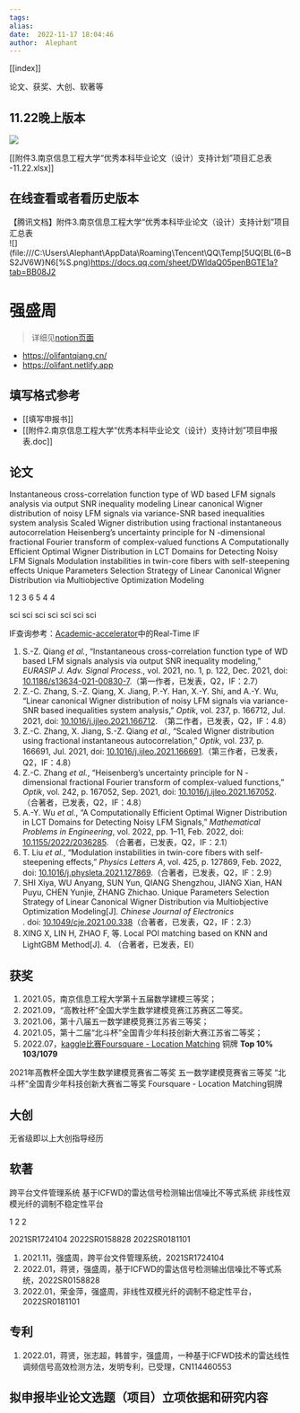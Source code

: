 ```yaml
---
tags:  
alias:  
date:  2022-11-17 18:04:46 
author:  Alephant
---
```


[[index]]

论文、获奖、大创、软著等
## 11.22晚上版本
![](https://cdn.jsdelivr.net/gh/Alephant6/PicBed/202211222346268.png)

[[附件3.南京信息工程大学“优秀本科毕业论文（设计）支持计划”项目汇总表 -11.22.xlsx]]

## 在线查看或者看历史版本
【腾讯文档】附件3.南京信息工程大学“优秀本科毕业论文（设计）支持计划”项目汇总表  
![](file:///C:\Users\Alephant\AppData\Roaming\Tencent\QQ\Temp\[5UQ[BL(6~BS2JV6W}N6[%S.png)https://docs.qq.com/sheet/DWldaQ05penBGTE1a?tab=BB08J2

# 强盛周
> 详细见[notion页面](https://olifant.notion.site/996ff13e19b54c91a7cb139b68a7fb95)
- https://olifantqiang.cn/
- https://olifant.netlify.app

## 填写格式参考
- [[填写申报书]]
- [[附件2.南京信息工程大学“优秀本科毕业论文（设计）支持计划”项目申报表.doc]]

## 论文
Instantaneous cross-correlation function type of WD based LFM signals analysis via output SNR inequality modeling
Linear canonical Wigner distribution of noisy LFM signals via variance-SNR based inequalities system analysis
Scaled Wigner distribution using fractional instantaneous autocorrelation
Heisenberg’s uncertainty principle for N -dimensional fractional Fourier transform of complex-valued functions
A Computationally Efficient Optimal Wigner Distribution in LCT Domains for Detecting Noisy LFM Signals
Modulation instabilities in twin-core fibers with self-steepening effects
Unique Parameters Selection Strategy of Linear Canonical Wigner Distribution via Multiobjective Optimization Modeling

1
2
3
6
5
4
4

sci
sci
sci
sci
sci
sci
sci

IF查询参考：[Academic-accelerator](https://academic-accelerator.com/)中的Real-Time IF

1.  S.-Z. Qiang _et al._, “Instantaneous cross-correlation function type of WD based LFM signals analysis via output SNR inequality modeling,” _EURASIP J. Adv. Signal Process._, vol. 2021, no. 1, p. 122, Dec. 2021, doi: [10.1186/s13634-021-00830-7](https://doi.org/10.1186/s13634-021-00830-7).（第一作者，已发表，Q2，IF：2.7）
2.  Z.-C. Zhang, S.-Z. Qiang, X. Jiang, P.-Y. Han, X.-Y. Shi, and A.-Y. Wu, “Linear canonical Wigner distribution of noisy LFM signals via variance-SNR based inequalities system analysis,” _Optik_, vol. 237, p. 166712, Jul. 2021, doi: [10.1016/j.ijleo.2021.166712](https://doi.org/10.1016/j.ijleo.2021.166712). （第二作者，已发表，Q2，IF：4.8）
3.  Z.-C. Zhang, X. Jiang, S.-Z. Qiang _et al._, “Scaled Wigner distribution using fractional instantaneous autocorrelation,” _Optik_, vol. 237, p. 166691, Jul. 2021, doi: [10.1016/j.ijleo.2021.166691](https://doi.org/10.1016/j.ijleo.2021.166691).（第三作者，已发表，Q2，IF：4.8）
4.  Z.-C. Zhang _et al._, “Heisenberg’s uncertainty principle for N -dimensional fractional Fourier transform of complex-valued functions,” _Optik_, vol. 242, p. 167052, Sep. 2021, doi: [10.1016/j.ijleo.2021.167052](https://doi.org/10.1016/j.ijleo.2021.167052). （合著者，已发表，Q2，IF：4.8）
5.  A.-Y. Wu _et al._, “A Computationally Efficient Optimal Wigner Distribution in LCT Domains for Detecting Noisy LFM Signals,” _Mathematical Problems in Engineering_, vol. 2022, pp. 1–11, Feb. 2022, doi: [10.1155/2022/2036285](https://doi.org/10.1155/2022/2036285). （合著者，已发表，Q2，IF：2.1）
6.  T. Liu _et al._, “Modulation instabilities in twin-core fibers with self-steepening effects,” _Physics Letters A_, vol. 425, p. 127869, Feb. 2022, doi: [10.1016/j.physleta.2021.127869](https://doi.org/10.1016/j.physleta.2021.127869).（合著者，已发表，Q2，IF：2.9）
7.  SHI Xiya, WU Anyang, SUN Yun, QIANG Shengzhou, JIANG Xian, HAN Puyu, CHEN Yunjie, ZHANG Zhichao. Unique Parameters Selection Strategy of Linear Canonical Wigner Distribution via Multiobjective Optimization Modeling[J]. _Chinese Journal of Electronics_ . doi: [10.1049/cje.2021.00.338](http://dx.doi.org/10.1049/cje.2021.00.338)（合著者，已发表，Q2，IF：2.3）
8. XING X, LIN H, ZHAO F, 等. Local POI matching based on KNN and LightGBM Method[J]. 4. （合著者，已发表，EI）


## 获奖
1.  2021.05，南京信息工程大学第十五届数学建模三等奖；
2.  2021.09，“高教社杯”全国大学生数学建模竞赛江苏赛区二等奖。
3.  2021.06，第十八届五一数学建模竞赛江苏省三等奖；
4.  2021.05，第十二届“北斗杯”全国青少年科技创新大赛江苏省二等奖；
5.  2022.07，[kaggle比赛Foursquare - Location Matching](https://www.kaggle.com/competitions/foursquare-location-matching/overview) 铜牌 **Top 10% 103/1079**

2021年高教杯全国大学生数学建模竞赛省二等奖
五一数学建模竞赛省三等奖
“北斗杯”全国青少年科技创新大赛省二等奖
Foursquare - Location Matching铜牌


## 大创
无省级即以上大创指导经历

## 软著
跨平台文件管理系统
基于ICFWD的雷达信号检测输出信噪比不等式系统
非线性双模光纤的调制不稳定性平台

1
2
2

2021SR1724104
2022SR0158828
2022SR0181101

1.  2021.11，强盛周，跨平台文件管理系统，2021SR1724104
2.  2022.01，蒋贤，强盛周，基于ICFWD的雷达信号检测输出信噪比不等式系统，2022SR0158828
3.  2022.01，荣金萍，强盛周，非线性双模光纤的调制不稳定性平台，2022SR0181101
## 专利

1.  2022.01，蒋贤，张志超，韩普宇，强盛周，一种基于ICFWD技术的雷达线性调频信号高效检测方法，发明专利，已受理，CN114460553

## 拟申报毕业论文选题（项目）立项依据和研究内容
